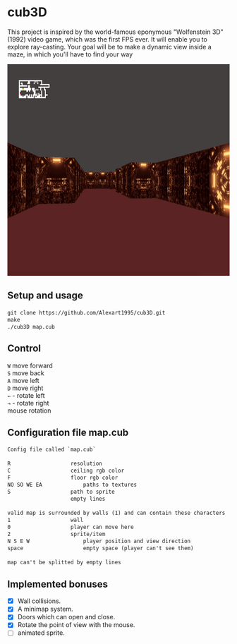 # cub3D
This project is inspired by the world-famous eponymous "Wolfenstein 3D" (1992) video game, which was the first FPS ever. It will enable you to explore ray-casting. Your goal will be to make a dynamic view inside a maze, in which you'll have to find your way

<img src="https://github.com/Alexart1995/cub3D/blob/main/cub3D.png" width="920" height="480">

## Setup and usage

```
git clone https://github.com/Alexart1995/cub3D.git
make
./cub3D map.cub
```

## Control 

`W` move forward <br>
`S` move back <br>
`A` move left <br>
`D` move right <br>
`←` - rotate left <br>
`→` - rotate right <br>
mouse rotation <br>

## Configuration file map.cub

```
Config file called `map.cub`

R 					resolution
C					ceiling rgb color
F					floor rgb color
NO SO WE EA				paths to textures
S					path to sprite
					empty lines

valid map is surrounded by walls (1) and can contain these characters
1					wall
0					player can move here
2					sprite/item
N S E W					player position and view direction
space					empty space (player can't see them)

map can't be splitted by empty lines
```
## Implemented bonuses
- [x] Wall collisions.
- [x] A minimap system.
- [x] Doors which can open and close.
- [x] Rotate the point of view with the mouse.
- [ ] animated sprite.
